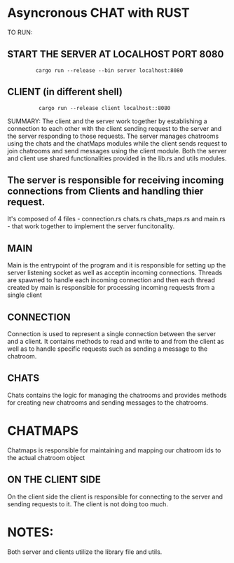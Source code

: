 # Asyncronous CHAT with RUST

TO RUN:

## START THE SERVER AT LOCALHOST PORT 8080
```
         cargo run --release --bin server localhost:8080
```

## CLIENT (in different shell)
```
          cargo run --release client localhost::8080
```

SUMMARY: The client and the server work together by establishing a connection to each other with the client sending request to the server and the server responding to those requests.
The server manages chatrooms using the chats and the chatMaps modules while the client sends request to join chatrooms and send messages using the client module.
Both the server and client use shared functionalities provided in the lib.rs and utils modules.


## The server is responsible for receiving incoming connections from Clients and handling thier request.


It's composed of 4 files - connection.rs chats.rs chats_maps.rs and main.rs - that work together to implement the server funcitonality.

## MAIN

Main is the entrypoint of the program and it is responsible for setting up the server listening socket as well as acceptin incoming connections. Threads are spawned to handle each incoming connection and then each thread created by main is responsible for processing incoming requests from a single client

## CONNECTION

Connection is used to represent a single connection between the server and a client. It contains methods to read and write to and from the client as well as to handle specific requests such as sending a message to the chatroom.

## CHATS

Chats contains the logic for managing the chatrooms and provides methods for creating new chatrooms and sending messages to the chatrooms.

# CHATMAPS

Chatmaps is responsible for maintaining and mapping our chatroom ids to the actual chatroom object 

## ON THE CLIENT SIDE

On the client side the client is responsible for connecting to the server and sending requests to it.
The client is not doing too much. 

# NOTES:
Both server and clients utilize the library file and utils.   

